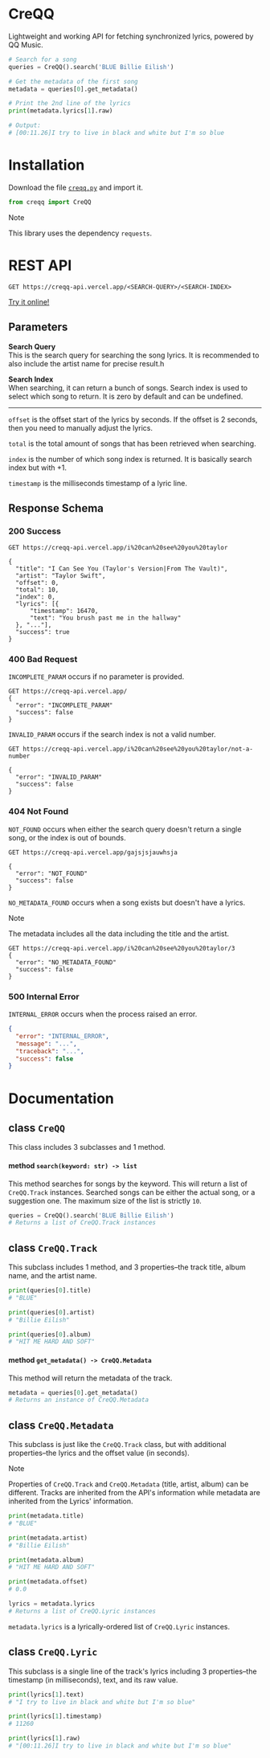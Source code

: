 # CreQQ
Lightweight and working API for fetching synchronized lyrics, powered by QQ Music.

```py
# Search for a song
queries = CreQQ().search('BLUE Billie Eilish')

# Get the metadata of the first song
metadata = queries[0].get_metadata()

# Print the 2nd line of the lyrics
print(metadata.lyrics[1].raw)

# Output:
# [00:11.26]I try to live in black and white but I'm so blue
```

# Installation
Download the file [`creqq.py`](https://github.com/creuserr/creqq/blob/main/dist/creqq.py) and import it.

```py
from creqq import CreQQ
```

> [!NOTE]
> This library uses the dependency `requests`.

# REST API

```http
GET https://creqq-api.vercel.app/<SEARCH-QUERY>/<SEARCH-INDEX>
```

[Try it online!](https://reqbin.com/1umgymx1)

## Parameters

**Search Query** <br>
This is the search query for searching the song lyrics. It is recommended to also include the artist name for precise result.h

**Search Index** <br>
When searching, it can return a bunch of songs. Search index is used to select which song to return. It is zero by default and can be undefined.

***

`offset` is the offset start of the lyrics by seconds. If the offset is 2 seconds, then you need to manually adjust the lyrics.

`total` is the total amount of songs that has been retrieved when searching.

`index` is the number of which song index is returned. It is basically search index but with +1.

`timestamp` is the milliseconds timestamp of a lyric line.

## Response Schema

### 200 Success
```http
GET https://creqq-api.vercel.app/i%20can%20see%20you%20taylor

{
  "title": "I Can See You (Taylor's Version|From The Vault)",
  "artist": "Taylor Swift",
  "offset": 0,
  "total": 10,
  "index": 0,
  "lyrics": [{
      "timestamp": 16470,
      "text": "You brush past me in the hallway"
  }, "..."],
  "success": true
}
```

### 400 Bad Request

`INCOMPLETE_PARAM` occurs if no parameter is provided.
```http
GET https://creqq-api.vercel.app/
{
  "error": "INCOMPLETE_PARAM"
  "success": false
}
```

`INVALID_PARAM` occurs if the search index is not a valid number.
```http
GET https://creqq-api.vercel.app/i%20can%20see%20you%20taylor/not-a-number

{
  "error": "INVALID_PARAM"
  "success": false
}
```

### 404 Not Found

`NOT_FOUND` occurs when either the search query doesn't return a single song, or the index is out of bounds.
```http
GET https://creqq-api.vercel.app/gajsjsjauwhsja

{
  "error": "NOT_FOUND"
  "success": false
}
```

`NO_METADATA_FOUND` occurs when a song exists but doesn't have a lyrics.

> [!NOTE]
> The metadata includes all the data including the title and the artist.

```http
GET https://creqq-api.vercel.app/i%20can%20see%20you%20taylor/3
{
  "error": "NO_METADATA_FOUND"
  "success": false
}
```

### 500 Internal Error

`INTERNAL_ERROR` occurs when the process raised an error.
```json
{
  "error": "INTERNAL_ERROR",
  "message": "...",
  "traceback": "...",
  "success": false
}
```

# Documentation

## class `CreQQ`
This class includes 3 subclasses and 1 method.

#### method `search(keyword: str) -> list`
This method searches for songs by the keyword. This will return a list of `CreQQ.Track` instances. Searched songs can be either the actual song, or a suggestion one. The maximum size of the list is strictly `10`.

```py
queries = CreQQ().search('BLUE Billie Eilish')
# Returns a list of CreQQ.Track instances
```

## class `CreQQ.Track`
This subclass includes 1 method, and 3 properties&ndash;the track title, album name, and the artist name. 

```py
print(queries[0].title)
# "BLUE"

print(queries[0].artist)
# "Billie Eilish"

print(queries[0].album)
# "HIT ME HARD AND SOFT"
```

#### method `get_metadata() -> CreQQ.Metadata`

This method will return the metadata of the track.

```py
metadata = queries[0].get_metadata()
# Returns an instance of CreQQ.Metadata
```

## class `CreQQ.Metadata`
This subclass is just like the `CreQQ.Track` class, but with additional properties&ndash;the lyrics and the offset value (in seconds).

> [!NOTE]
> Properties of `CreQQ.Track` and `CreQQ.Metadata` (title, artist, album) can be different. Tracks are inherited from the API's information while metadata are inherited from the Lyrics' information.

```py
print(metadata.title)
# "BLUE"

print(metadata.artist)
# "Billie Eilish"

print(metadata.album)
# "HIT ME HARD AND SOFT"

print(metadata.offset)
# 0.0

lyrics = metadata.lyrics
# Returns a list of CreQQ.Lyric instances
```

`metadata.lyrics` is a lyrically-ordered list of `CreQQ.Lyric` instances.

## class `CreQQ.Lyric`

This subclass is a single line of the track's lyrics including 3 properties&ndash;the timestamp (in milliseconds), text, and its raw value.

```py
print(lyrics[1].text)
# "I try to live in black and white but I'm so blue"

print(lyrics[1].timestamp)
# 11260

print(lyrics[1].raw)
# "[00:11.26]I try to live in black and white but I'm so blue"
```

<img src="https://komarev.com/ghpvc/?username=creuserr" alt="" width="0"></img>
